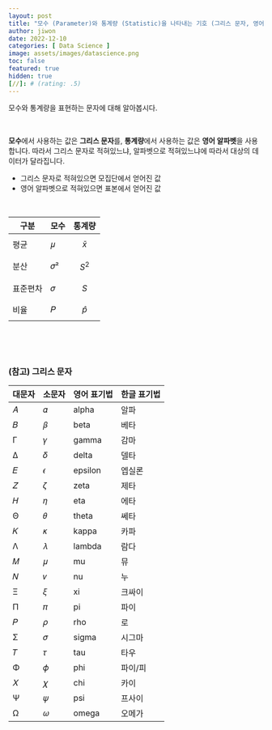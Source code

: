 ```yaml
---
layout: post
title: "모수 (Parameter)와 통계량 (Statistic)을 나타내는 기호 (그리스 문자, 영어 알파벳)"
author: jiwon
date: 2022-12-10
categories: [ Data Science ]
image: assets/images/datascience.png
toc: false
featured: true
hidden: true
[//]: # (rating: .5)
---
```


모수와 통계량을 표현하는 문자에 대해 알아봅시다. 


<br/>

**모수**에서 사용하는 값은 **그리스 문자**를, **통계량**에서 사용하는 값은 **영어 알파벳**을 사용합니다. 따라서 그리스 문자로 적혀있느냐, 알파벳으로 적혀있느냐에 따라서 대상의 데이터가 달라집니다.
- 그리스 문자로 적혀있으면 모집단에서 얻어진 값
- 영어 알파벳으로 적혀있으면 표본에서 얻어진 값

<br/>


| 구분   | 모수  | 통계량               |
|------|-----|-------------------|
| 평균   | 𝜇  | $$ \bar{x} $$     |
| 분산   | 𝜎² | $$ S^2 $$         |
| 표준편차 | 𝜎  | $$ S $$           |
| 비율   | 𝑃  | $$ \widehat{p} $$ |


<br/>

<script async src="https://pagead2.googlesyndication.com/pagead/js/adsbygoogle.js"></script>
<ins class="adsbygoogle"
style="display:block; text-align:center;"
data-ad-layout="in-article"
data-ad-format="fluid"
data-ad-client="ca-pub-8753021586186085"
data-ad-slot="8878745802">
</ins>
<script>
     (adsbygoogle = window.adsbygoogle || []).push({});
</script>

<br/>


### (참고) 그리스 문자

| 대문자 | 소문자 | 영어 표기법  | 한글 표기법 |
|-----|-----|---------|--------|
| 𝐴  | 𝛼  | alpha   | 알파     |
| 𝐵  | 𝛽  | beta    | 베타     |
| Γ   | 𝛾  | gamma   | 감마     |
| Δ   | 𝛿  | delta   | 델타     |
| 𝐸  | 𝜖  | epsilon | 엡실론    |
| 𝑍  | 𝜁  | zeta    | 제타     |
| 𝐻  | 𝜂  | eta     | 에타     |
| Θ   | 𝜃  | theta   | 쎄타     |
| 𝐾  | 𝜅  | kappa   | 카파     |
| Λ   | 𝜆  | lambda  | 람다     |
| 𝑀  | 𝜇  | mu      | 뮤      |
| 𝑁  | 𝜈  | nu      | 누      |
| Ξ   | 𝜉  | xi      | 크싸이    |
| Π   | 𝜋  | pi      | 파이     |
| 𝑃  | 𝜌  | rho     | 로      |
| Σ   | 𝜎  | sigma   | 시그마    |
| 𝑇  | 𝜏  | tau     | 타우     |
| Φ   | 𝜙  | phi     | 파이/피   |
| 𝑋  | 𝜒  | chi     | 카이     |
| Ψ   | 𝜓  | psi     | 프사이    |
| Ω   | 𝜔  | omega   | 오메가    |

